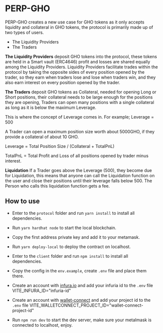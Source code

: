 # PERP-GHO

PERP-GHO creates a new use case for GHO tokens as it only accepts liquidity and collateral in GHO tokens, the protocol is primarily made up of two types of users.

- The Liquidity Providers
- The Traders

**The Liquidity Providers** deposit GHO tokens into the protocol, these tokens are held in a Smart vault (ERC4646) profit and losses are shared equally among the Liquidity Providers. Liquidity Providers facilitate trades within the protocol by taking the opposite sides of every position opened by the trader, so they earn when traders lose and lose when traders win, and they also earn interest on every position opened by the trader.

**The Traders** deposit GHO tokens as Collateral, needed for opening Long or Short positions, their collateral needs to be large enough for the positions they are opening, Traders can open many positions with a single collateral as long as it is below the maximum Leverage.

This is where the concept of Leverage comes in. For example;
Leverage  = 500

A Trader can open a maximum position size worth about 5000GHO, if they provide a collateral of about 10 GHO.

Leverage = Total Position Size / (Collateral + TotalPnL)

TotalPnL = Total Profit and Loss of all positions opened by trader minus interest.

**Liquidation**
If a Trader goes above the Leverage (500), they become due for Liquidation, this means that anyone can call the Liquidation function on the user and close their positions until their leverage falls below 500. The Person who calls this liquidation function gets a fee.


## How to use
- Enter to the `protocol` folder and run `yarn install` to install all dependencies.

- Run `yarn hardhat node` to start the local blockchain.

- Copy the first address private key and add it to your metamask. 
  
- Run `yarn deploy-local` to deploy the contract on localhost.

- Enter to the `client` folder and run `npm install` to install all dependencies.

- Copy the config in the `env.example`, create `.env` file and place them there.

- Create an account with [infura.io](https://infura.io) and add your infuria id to the `.env` file
  VITE_INFURA_ID="infuria-id"

- Create an account with [wallet-connect](https://walletconnect.com) and add your project id to the `.env` file VITE_WALLETCONNECT_PROJECT_ID="wallet-connect-project-id"

- Run `npm run dev` to start the dev server, make sure your metalmask is connected to localhost, enjoy.

